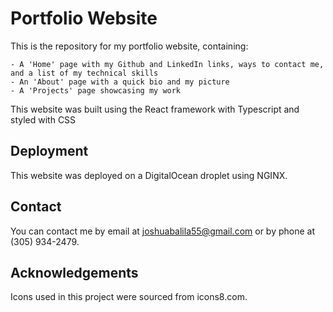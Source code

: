 # Portfolio Website

This is the repository for my portfolio website, containing:
    
    - A 'Home' page with my Github and LinkedIn links, ways to contact me, and a list of my technical skills
    - An 'About' page with a quick bio and my picture
    - A 'Projects' page showcasing my work

This website was built using the React framework with Typescript and styled with CSS

## Deployment

This website was deployed on a DigitalOcean droplet using NGINX.

## Contact

You can contact me by email at joshuabalila55@gmail.com or by phone at (305) 934-2479.

## Acknowledgements

Icons used in this project were sourced from icons8.com.
